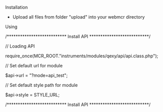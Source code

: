 Installation
- Upload all files from folder "upload" into your webmcr directory

Using

/*************************** Install API ***************************/

// Loading API

require_once(MCR_ROOT."instruments/modules/qexy/api/api.class.php");


// Set default url for module

$api->url = "?mode=api_test";
 
 
// Set default style path for module

$api->style = STYLE_URL;

/*************************** Install API ***************************/
